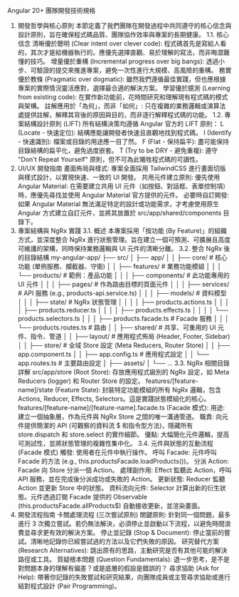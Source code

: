 Angular 20+ 團隊開發技術規格

1. 開發哲學與核心原則
   本節定義了我們團隊在開發過程中共同遵守的核心信念與設計原則，旨在確保程式碼品質、團隊協作效率與專案的長期健康。
   1.1. 核心信念
   清晰優於聰明 (Clear intent over clever code): 程式碼首先是寫給人看的，其次才是給機器執行的。應優先選擇直觀、易於理解的寫法，而非晦澀難懂的技巧。
   增量優於重構 (Incremental progress over big bangs): 透過小步、可驗證的提交來推進專案，避免一次性進行大規模、高風險的重構。
   務實優於教條 (Pragmatic over dogmatic): 雖然我們遵循最佳實踐，但也應根據專案的實際情況靈活應對，選擇最合適的解決方案。
   學習優於臆測 (Learning from existing code): 在實作新功能前，花時間研究和理解現有程式碼的模式與架構。
   註解應用於「為何」，而非「如何」: 只在複雜的業務邏輯或演算法處提供註解，解釋其背後的原因與目的，而非逐行解釋程式碼的功能。
   1.2. 專案結構設計原則 (LIFT)
   所有結構決策均遵循 Angular 官方的 LIFT 原則：
   L (Locate - 快速定位): 結構應能讓開發者快速且直觀地找到程式碼。
   I (Identify - 快速識別): 檔案或目錄的用途應一目了然。
   F (Flat - 保持扁平): 盡可能保持目錄結構的扁平化，避免過度嵌套。
   T (Try to be DRY - 避免重複): 遵守 "Don't Repeat Yourself" 原則，但不可為此犧牲程式碼的可讀性。
2. UI/UX 開發指南
   畫面佈局與樣式: 專案全面採用 TailwindCSS 進行畫面切版與樣式設計，以實現快速、一致的 UI 開發。
   共用元件建立原則:
   優先使用 Angular Material: 在需要建立共用 UI 元件（如按鈕、對話框、表單控制項）時，應優先尋找並使用 Angular Material 官方提供的元件。
   必要時自訂開發: 如果 Angular Material 無法滿足特定的設計或功能需求，才考慮使用原生 Angular 方式建立自訂元件，並將其放置於 src/app/shared/components 目錄下。
3. 專案結構與 NgRx 實踐
   3.1. 概述
   本專案採用「按功能 (By Feature)」的組織方式，並深度整合 NgRx 進行狀態管理。旨在建立一個可預測、可擴展且高度可維護的架構，同時保持業務邏輯與 UI 元件的清晰分離。
   3.2. 整合 NgRx 後的目錄結構
   my-angular-app/
   ├── src/
   │ ├── app/
   │ │ ├── core/ # 核心功能 (單例服務、攔截器、守衛)
   │ │ ├── features/ # 業務功能模組
   │ │ │ └── products/ # 範例：產品功能
   │ │ │ ├── components/ # 此功能專用的 UI 元件
   │ │ │ ├── pages/ # 作為路由目標的頁面元件
   │ │ │ ├── services/ # API 服務 (e.g., products-api.service.ts)
   │ │ │ ├── models/ # 資料模型
   │ │ │ ├── state/ # NgRx 狀態管理
   │ │ │ │ ├── products.actions.ts
   │ │ │ │ ├── products.reducer.ts
   │ │ │ │ ├── products.effects.ts
   │ │ │ │ └── products.selectors.ts
   │ │ │ ├── products.facade.ts # Facade 服務
   │ │ │ └── products.routes.ts # 路由
   │ │ ├── shared/ # 共享、可重用的 UI 元件、指令、管道
   │ │ ├── layout/ # 應用程式佈局 (Header, Footer, Sidebar)
   │ │ ├── store/ # 全域 Store 設定 (Meta Reducers, Router Store)
   │ │ ├── app.component.ts
   │ │ ├── app.config.ts # 應用程式設定
   │ │ └── app.routes.ts # 主要路由設定
   │ ├── assets/
   │ └── ...
   3.3. NgRx 相關目錄詳解
   src/app/store (Root Store): 存放應用程式級別的 NgRx 設定，如 Meta Reducers (logger) 和 Router Store 的設定。
   features/[feature-name]/state (Feature State): 封裝特定功能模組的所有 NgRx 邏輯，包含 Actions, Reducer, Effects, Selectors。這是實踐狀態模組化的核心。
   features/[feature-name]/[feature-name].facade.ts (Facade 模式):
   用途: 建立一個抽象層，作為元件與 NgRx Store 之間的唯一溝通管道。
   職責: 向元件提供簡潔的 API (可觀察的資料流 $ 和指令型方法)，隱藏所有 store.dispatch 和 store.select 的實作細節。
   優點: 大幅簡化元件邏輯，提高可測試性，並將狀態管理的複雜性集中化。
   3.4. 元件與狀態的互動流程 (Facade 模式)
   觸發: 使用者在元件中執行操作。
   呼叫 Facade: 元件呼叫 Facade 的方法 (e.g., this.productsFacade.loadProducts())。
   分派 Action: Facade 向 Store 分派一個 Action。
   處理副作用: Effect 監聽此 Action，呼叫 API 服務，並在完成後分派成功或失敗的 Action。
   更新狀態: Reducer 監聽 Action 並更新 Store 中的狀態。
   資料流向元件: Selector 計算出新的衍生狀態。元件透過訂閱 Facade 提供的 Observable (this.productsFacade.allProducts$) 自動接收更新，並渲染畫面。
4. 開發流程指南
   卡關處理流程 (三次嘗試原則)
   關鍵原則: 針對同一個問題，最多進行 3 次獨立嘗試。若仍無法解決，必須停止並啟動以下流程，以避免時間浪費並尋求更有效的解決方案。
   停止並記錄 (Stop & Document): 停止當前的嘗試。清晰地記錄你已經嘗試過的方法以及它們失敗的原因。
   研究替代方案 (Research Alternatives): 跳出原有的思路，主動研究是否有其他可能的解決路徑或工具。
   質疑根本問題 (Question Fundamentals): 退一步思考，是不是對問題本身的理解有偏差？或是底層的假設是錯誤的？
   尋求協助 (Ask for Help): 帶著你記錄的失敗嘗試和研究結果，向團隊成員或主管尋求協助或進行結對程式設計 (Pair Programming)。
